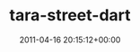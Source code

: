 ---
title:		"tara-street-dart"
type:		"photos"
mediatype:		"upload"
description:		"TBC"
date:		"2011-04-16 20:15:12+00:00"
album:		"city"
filename:		"tara-street-dart.md"
series:		""
cl_public_id:		"city/tara-street-dart"
cl_version:		1497000452
format:		"tiff"
bytes:		5944556
width:		2151
height:		1440
colours:
- "#252120"
- "#B8C0D1"
- "#181E29"
- "#151F27"
- "#D1C1BB"
- "#4F637F"
- "#292A2F"
- "#6D707F"
- "#8E817D"
- "#211814"
- "#849EC4"
- "#7A684D"
- "#28221A"
- "#1B5F93"
- "#2F5E86"
- "#1E2123"
- "#D3E4F3"
- "#082031"
- "#867A83"
- "#CEC6CC"
- "#7D5E4B"
- "#030913"
- "#2178B3"
exposure_mode:		"Manual"
program:		"Manual"
aperture:		"2.8"
focal_length:		"14.0 mm"
iso:		"200"
shutter_speed:		"1/160"
metering:		"Center-weighted average"
flash:		"No Flash"
white_balance:		"Custom"
colour_temp:		"4250"
has_crop:		"true"
orientation:		"Horizontal (normal)"
camera_model:		"NIKON D200"
lens_info:		"11-16mm f/2.8"
artist:		"No artist info"
x_resolution:		"300"
y_resolution:		"300"
---